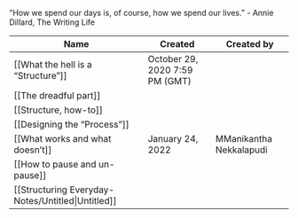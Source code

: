 
”How we spend our days is, of course, how we spend our lives.” - Annie Dillard, The Writing Life

|Name|Created|Created by|
|---|---|---|
|[[What the hell is a “Structure”]]|October 29, 2020 7:59 PM (GMT)||
|[[The dreadful part]]|||
|[[Structure, how-to]]|||
|[[Designing the “Process”]]|||
|[[What works and what doesn’t]]|January 24, 2022|MManikantha Nekkalapudi|
|[[How to pause and un-pause]]|||
|[[Structuring Everyday-Notes/Untitled\|Untitled]]|||